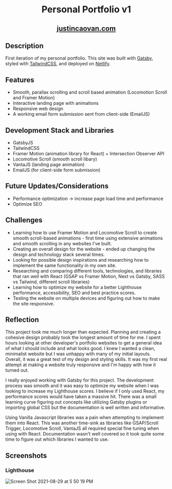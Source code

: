 <h1 align="center">
  Personal Portfolio v1
</h1>

<h2 align="center">
  <a href='https://justincaovan.com/'>justincaovan.com </a>
</h2>

## Description
First iteration of my personal portfolio. This site was built with <a href='https://www.gatsbyjs.com/'>Gatsby</a>, styled with <a href='https://tailwindcss.com/'>TailwindCSS</a>, and deployed on <a href='https://www.netlify.com/'>Netlify</a>.

<!-- ## Initial Thought Process/Project Goals
I wanted to use this project to not only display my projects and current skills as a frontend developer, but also to capitalize on the opportunity to implement new tools. During the planning process, I had general ideas of how I wanted the site to run and look but very little knowledge on how to build it. I knew I wanted:

* A fast, single page static website
* A standout hero page - possibly something interactive or animated
* Smooth, parrallax scrolling and scroll-based animations
* A minimal design with clean typography and a generous amount of white space -->

## Features
* Smooth, parallax scrolling and scroll based animation (Locomotion Scroll and Framer Motion)
* Interactive landing page with animations
* Responsive web design
* A working email form submission sent from client-side (EmailJS)

## Development Stack and Libraries
* GatsbyJS
* TailwindCSS 
* Framer Motion (animation library for React) + Intersection Observer API
* Locomotive Scroll (smooth scroll libary)
* VantaJS (landing page animation)
* EmailJS (for client-side form submission)

## Future Updates/Considerations
* Performance optimization -> increase page load time and performance
* Optimize SEO

## Challenges
* Learning how to use Framer Motion and Locomotive Scroll to create smooth scroll-based animations - first time using extensive animations and smooth scrolling in any websites I've built.
* Creating an overall design for the website - ended up changing the design and technology stack several times.
* Looking for possible design inspirations and researching how to implement the same functionality in my own site.
* Researching and comparing different tools, technologies, and libraries that ran well with React (GSAP vs Framer Motion, Next vs Gatsby, SASS vs Tailwind, different scroll libraries)
* Learning how to optimize my website for a better Lighthouse performance, accessibility, SEO and best practice scores.
* Testing the website on multiple devices and figuring out how to make the site responsive.

## Reflection
This project took me much longer than expected. Planning and creating a cohesive design probably took the longest amount of time for me. I spent hours looking at other developer's portfolio websites to get a general idea of what I should include and what looks good. I knew I wanted a clean, minimalist website but I was unhappy with many of my initial layouts. Overall, it was a great test of my design and styling skills. It was my first real attempt at making a website truly responsive and I'm happy with how it turned out.  
  
I really enjoyed working with Gatsby for this project. The development process was smooth and it was easy to optimize my website when I was looking to increase my Lighthouse scores. I believe if I only used React, my performance scores would have taken a massive hit. There was a small learning curve figuring out concepts like utilizing Gatsby plugins or importing global CSS but the documentation is well written and informative.  
  
Using Vanilla Javascript libraries was a pain when attempting to implement them into React. This was another time-sink as libraries like GSAP/Scroll Trigger, Locomotive Scroll, VantaJS all required special fine tuning when using with React. Documentation wasn't well covered so it took quite some time to figure out which libraries I wanted to use. 

## Screenshots

### Lighthouse 
![Screen Shot 2021-08-29 at 5 50 19 PM](https://user-images.githubusercontent.com/61437879/131418365-42fcebd3-61b0-41da-9b81-23090a8cf7f8.png)


